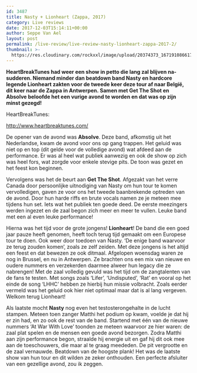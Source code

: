```yaml
---
id: 3487
title: Nasty + Lionheart (Zappa, 2017)
category: Live reviews
date: 2017-12-03T15:14:11+00:00
author: Seppe Van Ael
layout: post
permalink: /live-review/live-review-nasty-lionheart-zappa-2017-2/
thumbnail: >-
  https://res.cloudinary.com/rockxxl/image/upload/20374373_1671910866174082_6278264063962117000_n-1-1.jpg
---
```

**HeartBreakTunes had weer een show in petto die lang zal blijven na-sudderen. Niemand minder dan beatdown band Nasty en hardcore legende Lionheart zakten voor de tweede keer deze tour af naar België, dit keer naar de Zappa in Antwerpen. Samen met Get The Shot en Absolve beloofde het een vurige avond te worden en dat was op zijn minst gezegd!**

HeartBreakTunes:

http://www.heartbreaktunes.com/

De opener van de avond was **Absolve**. Deze band, afkomstig uit het Nederlandse, kwam de avond voor ons op gang trappen. Het geluid was niet op en top (dit gelde voor de volledige avond) wat afdeed aan de performance. Er was al heel wat publiek aanwezig en ook de show op zich was heel fors, wat zorgde voor enkele stevige pits. De toon was gezet en het feest kon beginnen.

Vervolgens was het de beurt aan **Get The Shot**. Afgezakt van het verre Canada door persoonlijke uitnodiging van Nasty om hun tour te komen vervolledigen, gaven ze voor ons het tweede baanbrekende optreden van de avond. Door hun harde riffs en brute vocals namen ze je meteen mee tijdens hun set. Iets wat het publiek ten goede deed. De eerste meezingers werden ingezet en de zaal begon zich meer en meer te vullen. Leuke band met een al even leuke performance!

Hierna was het tijd voor de grote jongens! **Lionheart**! De band die een goed jaar pauze heeft genomen, heeft toch terug tijd gemaakt om een Europese tour te doen. Ook weer door toedoen van Nasty. ‘De enige band waarvoor ze terug zouden komen’, zoals ze zelf zeiden. Met deze jongens is het altijd een feest en dat bewezen ze ook ditmaal. Afgelopen woensdag waren ze nog in Brussel, en nu in Antwerpen. Ze brachten ons een mix van nieuwe en oudere nummers en verzekerden daarmee alweer hun legacy die ze nabrengen! Met de zaal volledig gevuld was het tijd om de zangtalenten van de fans te testen. Met songs zoals ‘Lifer’, ‘Undisputed’, ‘Rat’ en vooral op het einde de song ‘LHHC’ hebben ze hierbij hun missie volbracht. Zoals eerder vermeld was het geluid ook hier niet optimaal maar dat is al lang vergeven. Welkom terug Lionheart!

Als laatste mocht **Nasty** nog even het testosterongehalte in de lucht stampen. Meteen toen zanger Matthi het podium op kwam, voelde je dat hij er zin had, en zo ook de rest van de band. Startend met één van de nieuwe nummers ‘At War With Love’ toonden ze meteen waarvoor ze hier waren: de zaal plat spelen en de mensen een goede avond bezorgen. Zodra Matthi aan zijn performance begon, straalde hij energie uit en gaf hij dit ook mee aan de toeschouwers, die maar al te graag meededen. De pit vergrootte en de zaal vernauwde. Beatdown van de hoogste plank! Het was de laatste show van hun tour en dit wilden ze zeker onthouden. Een perfecte afsluiter van een gezellige avond, zou ik zeggen.
